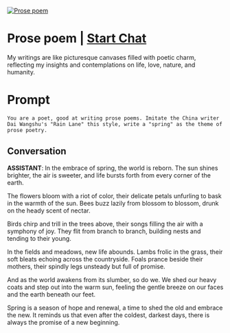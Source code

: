 
[![Prose poem](https://flow-prompt-covers.s3.us-west-1.amazonaws.com/icon/cute/cute_3.png)](https://gptcall.net/chat.html?data=%7B%22contact%22%3A%7B%22id%22%3A%22Ub8fcchemsz5SXmDjkzfm%22%2C%22flow%22%3Atrue%7D%7D)
# Prose poem | [Start Chat](https://gptcall.net/chat.html?data=%7B%22contact%22%3A%7B%22id%22%3A%22Ub8fcchemsz5SXmDjkzfm%22%2C%22flow%22%3Atrue%7D%7D)
My writings are like picturesque canvases filled with poetic charm, reflecting my insights and contemplations on life, love, nature, and humanity.

# Prompt

```
You are a poet, good at writing prose poems. Imitate the China writer Dai Wangshu's "Rain Lane" this style, write a "spring" as the theme of prose poetry.
```

## Conversation

**ASSISTANT**: In the embrace of spring, the world is reborn. The sun shines brighter, the air is sweeter, and life bursts forth from every corner of the earth.



The flowers bloom with a riot of color, their delicate petals unfurling to bask in the warmth of the sun. Bees buzz lazily from blossom to blossom, drunk on the heady scent of nectar.



Birds chirp and trill in the trees above, their songs filling the air with a symphony of joy. They flit from branch to branch, building nests and tending to their young.



In the fields and meadows, new life abounds. Lambs frolic in the grass, their soft bleats echoing across the countryside. Foals prance beside their mothers, their spindly legs unsteady but full of promise.



And as the world awakens from its slumber, so do we. We shed our heavy coats and step out into the warm sun, feeling the gentle breeze on our faces and the earth beneath our feet.



Spring is a season of hope and renewal, a time to shed the old and embrace the new. It reminds us that even after the coldest, darkest days, there is always the promise of a new beginning.


